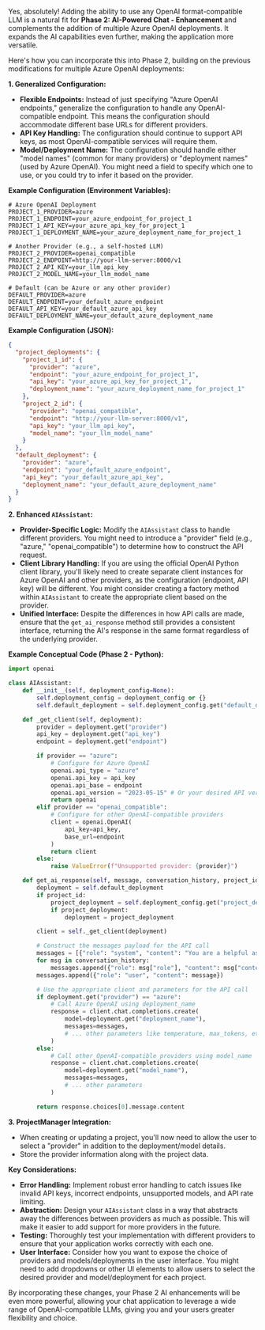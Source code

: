 Yes, absolutely! Adding the ability to use any OpenAI format-compatible LLM is a natural fit for **Phase 2: AI-Powered Chat - Enhancement** and complements the addition of multiple Azure OpenAI deployments. It expands the AI capabilities even further, making the application more versatile.

Here's how you can incorporate this into Phase 2, building on the previous modifications for multiple Azure OpenAI deployments:

**1. Generalized Configuration:**

*   **Flexible Endpoints:** Instead of just specifying "Azure OpenAI endpoints," generalize the configuration to handle any OpenAI-compatible endpoint. This means the configuration should accommodate different base URLs for different providers.
*   **API Key Handling:**  The configuration should continue to support API keys, as most OpenAI-compatible services will require them.
*   **Model/Deployment Name:**  The configuration should handle either "model names" (common for many providers) or "deployment names" (used by Azure OpenAI). You might need a field to specify which one to use, or you could try to infer it based on the provider.

**Example Configuration (Environment Variables):**

```
# Azure OpenAI Deployment
PROJECT_1_PROVIDER=azure
PROJECT_1_ENDPOINT=your_azure_endpoint_for_project_1
PROJECT_1_API_KEY=your_azure_api_key_for_project_1
PROJECT_1_DEPLOYMENT_NAME=your_azure_deployment_name_for_project_1

# Another Provider (e.g., a self-hosted LLM)
PROJECT_2_PROVIDER=openai_compatible
PROJECT_2_ENDPOINT=http://your-llm-server:8000/v1
PROJECT_2_API_KEY=your_llm_api_key
PROJECT_2_MODEL_NAME=your_llm_model_name

# Default (can be Azure or any other provider)
DEFAULT_PROVIDER=azure
DEFAULT_ENDPOINT=your_default_azure_endpoint
DEFAULT_API_KEY=your_default_azure_api_key
DEFAULT_DEPLOYMENT_NAME=your_default_azure_deployment_name
```

**Example Configuration (JSON):**

```json
{
  "project_deployments": {
    "project_1_id": {
      "provider": "azure",
      "endpoint": "your_azure_endpoint_for_project_1",
      "api_key": "your_azure_api_key_for_project_1",
      "deployment_name": "your_azure_deployment_name_for_project_1"
    },
    "project_2_id": {
      "provider": "openai_compatible",
      "endpoint": "http://your-llm-server:8000/v1",
      "api_key": "your_llm_api_key",
      "model_name": "your_llm_model_name"
    }
  },
  "default_deployment": {
    "provider": "azure",
    "endpoint": "your_default_azure_endpoint",
    "api_key": "your_default_azure_api_key",
    "deployment_name": "your_default_azure_deployment_name"
  }
}
```

**2. Enhanced `AIAssistant`:**

*   **Provider-Specific Logic:**  Modify the `AIAssistant` class to handle different providers. You might need to introduce a "provider" field (e.g., "azure," "openai\_compatible") to determine how to construct the API request.
*   **Client Library Handling:** If you are using the official OpenAI Python client library, you'll likely need to create separate client instances for Azure OpenAI and other providers, as the configuration (endpoint, API key) will be different. You might consider creating a factory method within `AIAssistant` to create the appropriate client based on the provider.
*   **Unified Interface:**  Despite the differences in how API calls are made, ensure that the `get_ai_response` method still provides a consistent interface, returning the AI's response in the same format regardless of the underlying provider.

**Example Conceptual Code (Phase 2 - Python):**

```python
import openai

class AIAssistant:
    def __init__(self, deployment_config=None):
        self.deployment_config = deployment_config or {}
        self.default_deployment = self.deployment_config.get("default_deployment", {})

    def _get_client(self, deployment):
        provider = deployment.get("provider")
        api_key = deployment.get("api_key")
        endpoint = deployment.get("endpoint")

        if provider == "azure":
            # Configure for Azure OpenAI
            openai.api_type = "azure"
            openai.api_key = api_key
            openai.api_base = endpoint
            openai.api_version = "2023-05-15" # Or your desired API version
            return openai
        elif provider == "openai_compatible":
            # Configure for other OpenAI-compatible providers
            client = openai.OpenAI(
                api_key=api_key,
                base_url=endpoint
            )
            return client
        else:
            raise ValueError(f"Unsupported provider: {provider}")

    def get_ai_response(self, message, conversation_history, project_id=None, language_model='gpt-3.5-turbo') -> str:
        deployment = self.default_deployment
        if project_id:
            project_deployment = self.deployment_config.get("project_deployments", {}).get(project_id)
            if project_deployment:
                deployment = project_deployment

        client = self._get_client(deployment)

        # Construct the messages payload for the API call
        messages = [{"role": "system", "content": "You are a helpful assistant."}]  # Customize as needed
        for msg in conversation_history:
            messages.append({"role": msg["role"], "content": msg["content"]})
        messages.append({"role": "user", "content": message})

        # Use the appropriate client and parameters for the API call
        if deployment.get("provider") == "azure":
            # Call Azure OpenAI using deployment_name
            response = client.chat.completions.create(
                model=deployment.get("deployment_name"),
                messages=messages,
                # ... other parameters like temperature, max_tokens, etc.
            )
        else:
            # Call other OpenAI-compatible providers using model_name
            response = client.chat.completions.create(
                model=deployment.get("model_name"),
                messages=messages,
                # ... other parameters
            )

        return response.choices[0].message.content
```

**3. ProjectManager Integration:**

*   When creating or updating a project, you'll now need to allow the user to select a "provider" in addition to the deployment/model details.
*   Store the provider information along with the project data.

**Key Considerations:**

*   **Error Handling:** Implement robust error handling to catch issues like invalid API keys, incorrect endpoints, unsupported models, and API rate limiting.
*   **Abstraction:** Design your `AIAssistant` class in a way that abstracts away the differences between providers as much as possible. This will make it easier to add support for more providers in the future.
*   **Testing:** Thoroughly test your implementation with different providers to ensure that your application works correctly with each one.
*   **User Interface:** Consider how you want to expose the choice of providers and models/deployments in the user interface. You might need to add dropdowns or other UI elements to allow users to select the desired provider and model/deployment for each project.

By incorporating these changes, your Phase 2 AI enhancements will be even more powerful, allowing your chat application to leverage a wide range of OpenAI-compatible LLMs, giving you and your users greater flexibility and choice.
